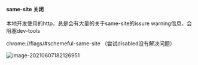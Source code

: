 

#### same-site 关闭

本地开发使用的http，总是会有大量的关于same-site的issure warning信息，会阻塞dev-tools

chrome://flags/#schemeful-same-site （尝试disabled没有解决问题）

![image-20210607182126951](/Volumes/work/Project/myblog/doc/assets/tool03.png)

